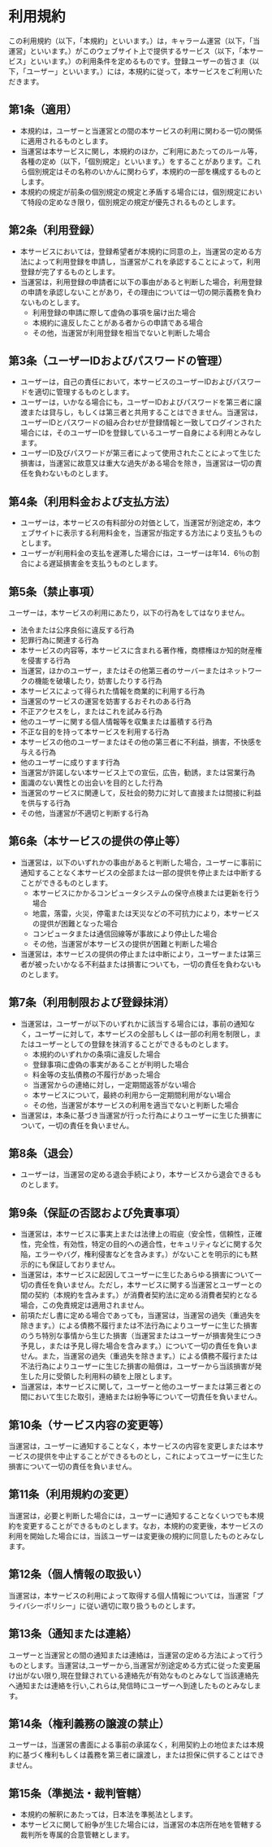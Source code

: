# 利用規約
この利用規約（以下，「本規約」といいます。）は，キャラーム運営（以下，「当運営」といいます。）がこのウェブサイト上で提供するサービス（以下，「本サービス」といいます。）の利用条件を定めるものです。登録ユーザーの皆さま（以下，「ユーザー」といいます。）には，本規約に従って，本サービスをご利用いただきます。

## 第1条（適用）
- 本規約は，ユーザーと当運営との間の本サービスの利用に関わる一切の関係に適用されるものとします。
- 当運営は本サービスに関し，本規約のほか，ご利用にあたってのルール等，各種の定め（以下，「個別規定」といいます。）をすることがあります。これら個別規定はその名称のいかんに関わらず，本規約の一部を構成するものとします。
- 本規約の規定が前条の個別規定の規定と矛盾する場合には，個別規定において特段の定めなき限り，個別規定の規定が優先されるものとします。


## 第2条（利用登録）
- 本サービスにおいては，登録希望者が本規約に同意の上，当運営の定める方法によって利用登録を申請し，当運営がこれを承認することによって，利用登録が完了するものとします。
- 当運営は，利用登録の申請者に以下の事由があると判断した場合，利用登録の申請を承認しないことがあり，その理由については一切の開示義務を負わないものとします。
  - 利用登録の申請に際して虚偽の事項を届け出た場合
  - 本規約に違反したことがある者からの申請である場合
  - その他，当運営が利用登録を相当でないと判断した場合


## 第3条（ユーザーIDおよびパスワードの管理）
- ユーザーは，自己の責任において，本サービスのユーザーIDおよびパスワードを適切に管理するものとします。
- ユーザーは，いかなる場合にも，ユーザーIDおよびパスワードを第三者に譲渡または貸与し，もしくは第三者と共用することはできません。当運営は，ユーザーIDとパスワードの組み合わせが登録情報と一致してログインされた場合には，そのユーザーIDを登録しているユーザー自身による利用とみなします。
- ユーザーID及びパスワードが第三者によって使用されたことによって生じた損害は，当運営に故意又は重大な過失がある場合を除き，当運営は一切の責任を負わないものとします。


## 第4条（利用料金および支払方法）
- ユーザーは，本サービスの有料部分の対価として，当運営が別途定め，本ウェブサイトに表示する利用料金を，当運営が指定する方法により支払うものとします。
- ユーザーが利用料金の支払を遅滞した場合には，ユーザーは年14．6％の割合による遅延損害金を支払うものとします。


## 第5条（禁止事項）
ユーザーは，本サービスの利用にあたり，以下の行為をしてはなりません。

- 法令または公序良俗に違反する行為
- 犯罪行為に関連する行為
- 本サービスの内容等，本サービスに含まれる著作権，商標権ほか知的財産権を侵害する行為
- 当運営，ほかのユーザー，またはその他第三者のサーバーまたはネットワークの機能を破壊したり，妨害したりする行為
- 本サービスによって得られた情報を商業的に利用する行為
- 当運営のサービスの運営を妨害するおそれのある行為
- 不正アクセスをし，またはこれを試みる行為
- 他のユーザーに関する個人情報等を収集または蓄積する行為
- 不正な目的を持って本サービスを利用する行為
- 本サービスの他のユーザーまたはその他の第三者に不利益，損害，不快感を与える行為
- 他のユーザーに成りすます行為
- 当運営が許諾しない本サービス上での宣伝，広告，勧誘，または営業行為
- 面識のない異性との出会いを目的とした行為
- 当運営のサービスに関連して，反社会的勢力に対して直接または間接に利益を供与する行為
- その他，当運営が不適切と判断する行為


## 第6条（本サービスの提供の停止等）
- 当運営は，以下のいずれかの事由があると判断した場合，ユーザーに事前に通知することなく本サービスの全部または一部の提供を停止または中断することができるものとします。
    - 本サービスにかかるコンピュータシステムの保守点検または更新を行う場合
    - 地震，落雷，火災，停電または天災などの不可抗力により，本サービスの提供が困難となった場合
    - コンピュータまたは通信回線等が事故により停止した場合
    - その他，当運営が本サービスの提供が困難と判断した場合
- 当運営は，本サービスの提供の停止または中断により，ユーザーまたは第三者が被ったいかなる不利益または損害についても，一切の責任を負わないものとします。


## 第7条（利用制限および登録抹消）
- 当運営は，ユーザーが以下のいずれかに該当する場合には，事前の通知なく，ユーザーに対して，本サービスの全部もしくは一部の利用を制限し，またはユーザーとしての登録を抹消することができるものとします。
    - 本規約のいずれかの条項に違反した場合
    - 登録事項に虚偽の事実があることが判明した場合
    - 料金等の支払債務の不履行があった場合
    - 当運営からの連絡に対し，一定期間返答がない場合
    - 本サービスについて，最終の利用から一定期間利用がない場合
    - その他，当運営が本サービスの利用を適当でないと判断した場合
- 当運営は，本条に基づき当運営が行った行為によりユーザーに生じた損害について，一切の責任を負いません。


## 第8条（退会）
- ユーザーは，当運営の定める退会手続により，本サービスから退会できるものとします。


## 第9条（保証の否認および免責事項）
- 当運営は，本サービスに事実上または法律上の瑕疵（安全性，信頼性，正確性，完全性，有効性，特定の目的への適合性，セキュリティなどに関する欠陥，エラーやバグ，権利侵害などを含みます。）がないことを明示的にも黙示的にも保証しておりません。
- 当運営は，本サービスに起因してユーザーに生じたあらゆる損害について一切の責任を負いません。ただし，本サービスに関する当運営とユーザーとの間の契約（本規約を含みます。）が消費者契約法に定める消費者契約となる場合，この免責規定は適用されません。
- 前項ただし書に定める場合であっても，当運営は，当運営の過失（重過失を除きます。）による債務不履行または不法行為によりユーザーに生じた損害のうち特別な事情から生じた損害（当運営またはユーザーが損害発生につき予見し，または予見し得た場合を含みます。）について一切の責任を負いません。また，当運営の過失（重過失を除きます。）による債務不履行または不法行為によりユーザーに生じた損害の賠償は，ユーザーから当該損害が発生した月に受領した利用料の額を上限とします。
- 当運営は，本サービスに関して，ユーザーと他のユーザーまたは第三者との間において生じた取引，連絡または紛争等について一切責任を負いません。


## 第10条（サービス内容の変更等）
当運営は，ユーザーに通知することなく，本サービスの内容を変更しまたは本サービスの提供を中止することができるものとし，これによってユーザーに生じた損害について一切の責任を負いません。


## 第11条（利用規約の変更）
当運営は，必要と判断した場合には，ユーザーに通知することなくいつでも本規約を変更することができるものとします。なお，本規約の変更後，本サービスの利用を開始した場合には，当該ユーザーは変更後の規約に同意したものとみなします。


## 第12条（個人情報の取扱い）
当運営は，本サービスの利用によって取得する個人情報については，当運営「プライバシーポリシー」に従い適切に取り扱うものとします。


## 第13条（通知または連絡）
ユーザーと当運営との間の通知または連絡は，当運営の定める方法によって行うものとします。当運営は,ユーザーから,当運営が別途定める方式に従った変更届け出がない限り,現在登録されている連絡先が有効なものとみなして当該連絡先へ通知または連絡を行い,これらは,発信時にユーザーへ到達したものとみなします。


## 第14条（権利義務の譲渡の禁止）
ユーザーは，当運営の書面による事前の承諾なく，利用契約上の地位または本規約に基づく権利もしくは義務を第三者に譲渡し，または担保に供することはできません。


## 第15条（準拠法・裁判管轄）
- 本規約の解釈にあたっては，日本法を準拠法とします。
- 本サービスに関して紛争が生じた場合には，当運営の本店所在地を管轄する裁判所を専属的合意管轄とします。
